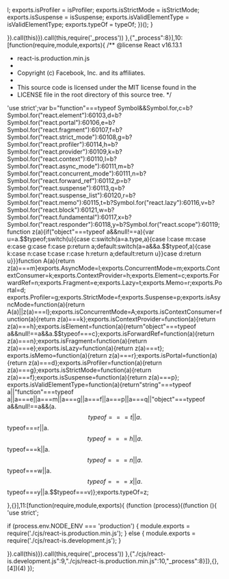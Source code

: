 l;
exports.isProfiler = isProfiler;
exports.isStrictMode = isStrictMode;
exports.isSuspense = isSuspense;
exports.isValidElementType = isValidElementType;
exports.typeOf = typeOf;
  })();
}

}).call(this)}).call(this,require('_process'))
},{"_process":8}],10:[function(require,module,exports){
/** @license React v16.13.1
 * react-is.production.min.js
 *
 * Copyright (c) Facebook, Inc. and its affiliates.
 *
 * This source code is licensed under the MIT license found in the
 * LICENSE file in the root directory of this source tree.
 */

'use strict';var b="function"===typeof Symbol&&Symbol.for,c=b?Symbol.for("react.element"):60103,d=b?Symbol.for("react.portal"):60106,e=b?Symbol.for("react.fragment"):60107,f=b?Symbol.for("react.strict_mode"):60108,g=b?Symbol.for("react.profiler"):60114,h=b?Symbol.for("react.provider"):60109,k=b?Symbol.for("react.context"):60110,l=b?Symbol.for("react.async_mode"):60111,m=b?Symbol.for("react.concurrent_mode"):60111,n=b?Symbol.for("react.forward_ref"):60112,p=b?Symbol.for("react.suspense"):60113,q=b?
Symbol.for("react.suspense_list"):60120,r=b?Symbol.for("react.memo"):60115,t=b?Symbol.for("react.lazy"):60116,v=b?Symbol.for("react.block"):60121,w=b?Symbol.for("react.fundamental"):60117,x=b?Symbol.for("react.responder"):60118,y=b?Symbol.for("react.scope"):60119;
function z(a){if("object"===typeof a&&null!==a){var u=a.$$typeof;switch(u){case c:switch(a=a.type,a){case l:case m:case e:case g:case f:case p:return a;default:switch(a=a&&a.$$typeof,a){case k:case n:case t:case r:case h:return a;default:return u}}case d:return u}}}function A(a){return z(a)===m}exports.AsyncMode=l;exports.ConcurrentMode=m;exports.ContextConsumer=k;exports.ContextProvider=h;exports.Element=c;exports.ForwardRef=n;exports.Fragment=e;exports.Lazy=t;exports.Memo=r;exports.Portal=d;
exports.Profiler=g;exports.StrictMode=f;exports.Suspense=p;exports.isAsyncMode=function(a){return A(a)||z(a)===l};exports.isConcurrentMode=A;exports.isContextConsumer=function(a){return z(a)===k};exports.isContextProvider=function(a){return z(a)===h};exports.isElement=function(a){return"object"===typeof a&&null!==a&&a.$$typeof===c};exports.isForwardRef=function(a){return z(a)===n};exports.isFragment=function(a){return z(a)===e};exports.isLazy=function(a){return z(a)===t};
exports.isMemo=function(a){return z(a)===r};exports.isPortal=function(a){return z(a)===d};exports.isProfiler=function(a){return z(a)===g};exports.isStrictMode=function(a){return z(a)===f};exports.isSuspense=function(a){return z(a)===p};
exports.isValidElementType=function(a){return"string"===typeof a||"function"===typeof a||a===e||a===m||a===g||a===f||a===p||a===q||"object"===typeof a&&null!==a&&(a.$$typeof===t||a.$$typeof===r||a.$$typeof===h||a.$$typeof===k||a.$$typeof===n||a.$$typeof===w||a.$$typeof===x||a.$$typeof===y||a.$$typeof===v)};exports.typeOf=z;

},{}],11:[function(require,module,exports){
(function (process){(function (){
'use strict';

if (process.env.NODE_ENV === 'production') {
  module.exports = require('./cjs/react-is.production.min.js');
} else {
  module.exports = require('./cjs/react-is.development.js');
}

}).call(this)}).call(this,require('_process'))
},{"./cjs/react-is.development.js":9,"./cjs/react-is.production.min.js":10,"_process":8}]},{},[4])(4)
});
                                                                                                                                                    
